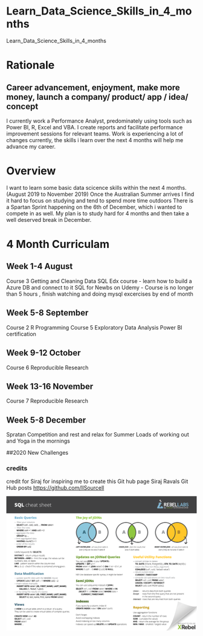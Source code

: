 


# Learn_Data_Science_Skills_in_4_months
Learn_Data_Science_Skills_in_4_months

# Rationale
## Career advancement, enjoyment, make more money, launch a company/ product/ app / idea/ concept
I currently work a Performance Analyst, predominately using tools such as Power BI, R, Excel and VBA.
I create reports and facilitate performance 
improvement sessions for relevant teams.
Work is experiencing a lot of changes currently, the skills i learn over the next 4 months will help me advance my career.

# Overview
I want to learn some basic data scicence skills within the next 4 months.(August 2019 to November 2019)
Once the Australian Summer arrives I find it hard to focus on studying and tend to spend more time outdoors
There is a Spartan Sprint happening on the 6th of December, which i wanted to compete in as well.
My plan is to study hard for 4 months and then take a well deserved break in December.

# 4 Month Curriculam
## Week 1-4 August
Course 3  Getting and Cleaning Data
SQL Edx course - learn how to build a Azure DB and connect to it
SQL for Newbs on Udemy - Course is no longer than 5 hours , finish watching and doing mysql excercises by end of month

## Week 5-8 September
Course 2 R Programming 
Course 5 Exploratory Data Analysis
Power BI certification

## Week 9-12 October
Course 6 Reproducible Research

## Week 13-16 November
Course 7 Reproducible Research

## Week 5-8 December
Spratan Competition and rest and relax for Summer
Loads of working out and Yoga in the mornings


##2020 
New Challenges

### credits
credit for Siraj for inspiring me to create this Git hub page
Siraj Ravals Git Hub posts
https://github.com/llSourcell

![](Images/pretty_image.png)

